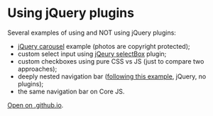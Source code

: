 # Using jQuery plugins

Several examples of using and NOT using jQuery plugins:

- [jQuery carousel](http://sorgalla.com/jcarousel/) example (photos are copyright protected);
- custom select input using [jQeury selectBox](https://github.com/marcj/jquery-selectBox) plugin;
- custom checkboxes using pure CSS vs JS (just to compare two approaches);
- deeply nested navigation bar ([following this example](http://callmenick.com/_development/slide-down-menu/), jQuery, no plugins);
- the same navigation bar on Core JS.

[Open on .github.io](https://nata25.github.io/JS_9-10_jquery-plugins/).
